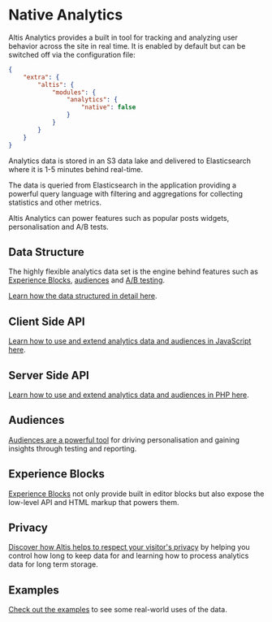 # Native Analytics

Altis Analytics provides a built in tool for tracking and analyzing user behavior across the site in real time. It is enabled by default but can be switched off via the configuration file:

```json
{
	"extra": {
		"altis": {
			"modules": {
				"analytics": {
					"native": false
				}
			}
		}
	}
}
```

Analytics data is stored in an S3 data lake and delivered to Elasticsearch where it is 1-5 minutes behind real-time.

The data is queried from Elasticsearch in the application providing a powerful query language with filtering and aggregations for collecting statistics and other metrics.

Altis Analytics can power features such as popular posts widgets, personalisation and A/B tests.

## Data Structure

The highly flexible analytics data set is the engine behind features such as [Experience Blocks](https://www.altis-dxp.com/experience-blocks/), [audiences](./audiences.md) and [A/B testing](../experiments.md).

[Learn how the data structured in detail here](./data-structure.md).

## Client Side API

[Learn how to use and extend analytics data and audiences in JavaScript here](./client-side-api.md).

## Server Side API

[Learn how to use and extend analytics data and audiences in PHP here](./server-side-api.md).

## Audiences

[Audiences are a powerful tool](./audiences.md) for driving personalisation and gaining insights through testing and reporting.

## Experience Blocks

[Experience Blocks](./experience-blocks.md) not only provide built in editor blocks but also expose the low-level API and HTML markup that powers them.

## Privacy

[Discover how Altis helps to respect your visitor's privacy](./privacy.md) by helping you control how long to keep data for and learning how to process analytics data for long term storage.

## Examples

[Check out the examples](./examples.md) to see some real-world uses of the data.
